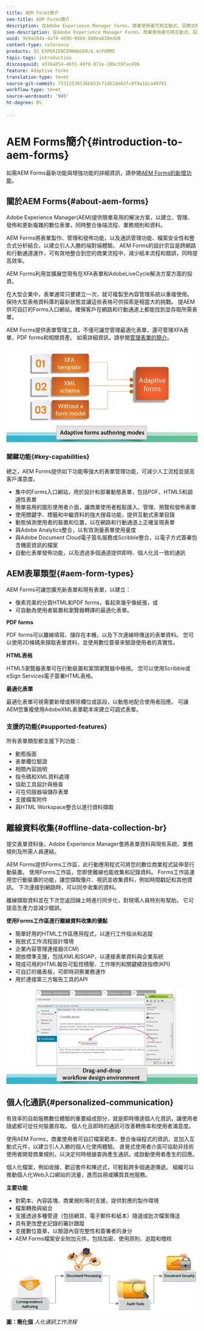 ```yaml
---
title: AEM Forms簡介
seo-title: AEM Forms簡介
description: 在Adobe Experience Manager Forms，商業使用者可將互動式、回應式和調適性表單整合至網站和行動網站，簡化數位註冊程式並提高客戶轉化率。
seo-description: 在Adobe Experience Manager Forms，商業使用者可將互動式、回應式和調適性表單整合至網站和行動網站，簡化數位註冊程式並提高客戶轉化率。
uuid: 9e9a164a-4a74-4096-98b8-800ea610edd8
content-type: reference
products: SG_EXPERIENCEMANAGER/6.4/FORMS
topic-tags: introduction
discoiquuid: a976a854-4bf2-49f8-871e-28bc597ac496
feature: Adaptive Forms
translation-type: tm+mt
source-git-commit: 75312539136bb53cf1db1de03fc0f9a1dca49791
workflow-type: tm+mt
source-wordcount: '945'
ht-degree: 0%

---
```



# AEM Forms簡介{#introduction-to-aem-forms}

如需AEM Forms最新功能與增強功能的詳細資訊，請參閱[AEM Forms的新增功能](/help/forms/using/whats-new.md)。

## 關於AEM Forms{#about-aem-forms}

Adobe Experience Manager(AEM)提供簡單易用的解決方案，以建立、管理、發佈和更新複雜的數位表單，同時整合後端流程、業務規則和資料。

AEM Forms將表單製作、管理和發佈功能，以及通訊管理功能、檔案安全性和整合式分析結合，以建立引人入勝的端對端體驗。 AEM Forms的設計宗旨是跨網路和行動通道運作，可有效地整合到您的商業流程中，減少紙本流程和錯誤，同時提高效率。

AEM Forms利用並擴展您現有在XFA表單和AdobeLiveCycle解決方案方面的投資。

在大型企業中，表單通常只要建立一次，就可複製至內容管理系統以重複使用。 保持大型表格資料庫的最新狀態並讓這些表格可供探索是相當大的挑戰。 提AEM供可自訂的Forms入口網站，確保客戶在網路和行動通道上都能找到並存取所需表單。

AEM Forms提供表單管理工具，不僅可讓您管理最適化表單，還可管理XFA表單、PDF forms和相關資產。 如需詳細資訊，請參閱[管理表單的簡介](/help/forms/using/introduction-managing-forms.md)。

![](do-not-localize/4th-draft.gif)

### 關鍵功能{#key-capabilities}

總之，AEM Forms提供如下功能等強大的表單管理功能，可減少人工流程並提高客戶滿意度。

* 集中的Forms入口網站，用於設計和部署動態表單，包括PDF、HTML5和調適性表單
* 簡單易用的圖形使用者介面，讓商業使用者輕鬆匯入、管理、預覽和發佈表單
* 使用關鍵字、標籤和中繼資料的強大搜尋功能，提供互動式表單目錄
* 動態偵測使用者的裝置和位置，以在網路和行動通道上正確呈現表單
* 與Adobe Analytics整合，以有效測量表單使用量度
* 與Adobe Document Cloud電子簽名服務或Scribble整合，以電子方式簽署包含機密資訊的檔案
* 自動化表單發佈功能，以及透過多個通道提供即時、個人化且一致的通訊

## AEM表單類型{#aem-form-types}

AEM Forms可讓您擴充新表單和現有表單，以建立：

* 像素完美的分頁HTML和PDF forms，看起來幾乎像紙張，或
* 可自動為使用者裝置和瀏覽器轉譯的最適化表單。

**PDF forms**

PDF forms可以離線填寫、儲存在本機，以及下次連線時傳送的表單資料。 您可以使用2D條碼來擷取表單資料，並使用數位簽章來驗證使用者的真實性。

**HTML表格**

HTML5瀏覽器表單可在行動裝置和案頭瀏覽器中檢視。 您可以使用Scribble或eSign Services電子簽署HTML表格。

**最適化表單**

最適化表單可視需要新增或移除欄位或區段，以動態地配合使用者回應。 可讓AEM您重複使用AdobeXML表單範本來建立可調式表單。

### 支援的功能{#supported-features}

所有表單類型都支援下列功能：

* 動態版面
* 表單欄位驗證
* 相關內容說明
* 指令碼和XML資料處理
* 協助工具設計與檢查
* 可在伺服器端儲存表單
* 支援檔案附件
* 與HTML Workspace整合以進行資料擷取

## 離線資料收集{#offline-data-collection-br}

提交表單資料後，Adobe Experience Manager會將表單資料與現有系統、業務規則及所需人員連結。

AEM Forms提供Forms工作區，此行動應用程式可將您的數位商業程式延伸至行動裝置。 使用Forms工作區，您即使離線也能收集和記錄資料。 Forms工作區運用您行動裝置的功能，讓您擷取像片、視訊並收集資料，例如時間戳記和其他資訊。 下次連接到網路時，可以同步收集的資料。

離線擷取資料並在下次您返回線上時進行同步化，對現場人員特別有幫助。 它可提高生產力並減少錯誤。

**使用Forms工作區進行離線資料收集的優點**

* 簡單好用的HTML工作區應用程式，以進行工作指派和追蹤
* 拖放式工作流程設計環境
* 企業內容管理連接器(ECM)
* 開放標準支援，包括XML和SOAP，以連接表單資料與企業系統
* 現成可用的HTML報告可監控積壓、工作隊列和關鍵績效指標(KPI)
* 可自訂的儀表板，可即時洞察業務運作
* 用於連接第三方報告工具的API

![](do-not-localize/3rd-draft.gif)

## 個人化通訊{#personalized-communication}

有效率的自助服務數位體驗的重要組成部分，就是即時傳達個人化資訊，讓使用者隨處都可從任何裝置存取。 個人化且即時的通訊可改善轉換率和使用者滿意度。

使用AEM Forms，商業使用者可自訂檔案範本、整合後端程式的資訊，並加入互動式元件，以建立引人入勝的個人化使用體驗。 直覺式使用者介面可協助非技術使用者開發商業規則，以決定何時根據查詢產生通訊，或啟動使用者產生的回應。

個人化檔案，例如收據、歡迎套件和陳述式，可輕鬆跨多個通道傳遞。 組織可以推動個人化Web入口網站的流量，進而註冊或購買其他服務。

**主要功能**

* 對範本、內容區塊、商業規則等的支援，提供對應的製作環境
* 檔案轉換與組合
* 支援透過多種管道（包括網頁、電子郵件和紙本）隨選或批次檔案傳送
* 具有更改歷史記錄的審計跟蹤
* 支援數位簽章，以驗證內容完整性和簽署者的身分
* AEM Forms檔案安全附加元件，包括加密、使用原則、追蹤和稽核

![](do-not-localize/layout-02.png)
**圖：簡化個** *人化通訊工作流程*

